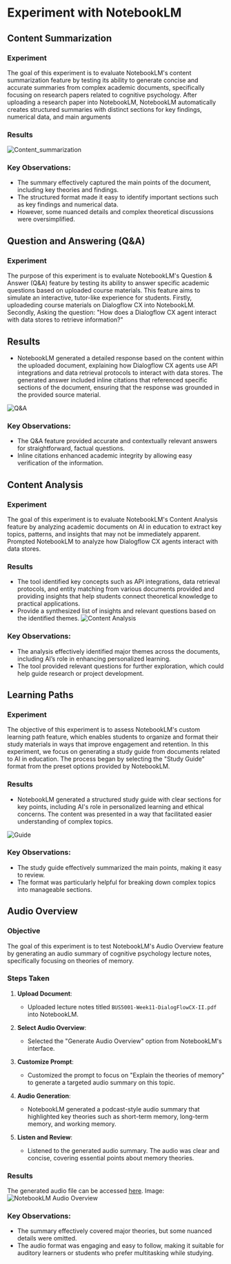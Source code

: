 # Experiment with NotebookLM

## Content Summarization

### Experiment
The goal of this experiment is to evaluate NotebookLM's content summarization feature by testing its ability to generate concise and accurate summaries from complex academic documents, specifically focusing on research papers related to cognitive psychology. After uploading a research paper into NotebookLM, NotebookLM automatically creates structured summaries with distinct sections for key findings, numerical data, and main arguments

### Results

![Content_summarization](https://github.com/AnnNguyen1807/Cloud-Based-Technology-/blob/main/Screenshot%202024-11-10%20181359.png)

### Key Observations:
- The summary effectively captured the main points of the document, including key theories and findings.
- The structured format made it easy to identify important sections such as key findings and numerical data.
- However, some nuanced details and complex theoretical discussions were oversimplified.

## Question and Answering (Q&A) 

### Experiment
The purpose of this experiment is to evaluate NotebookLM's Question & Answer (Q&A) feature by testing its ability to answer specific academic questions based on uploaded course materials. This feature aims to simulate an interactive, tutor-like experience for students. Firstly, uploadeding course materials on Dialogflow CX into NotebookLM.
Secondly, Asking the question: "How does a Dialogflow CX agent interact with data stores to retrieve information?"

## Results

 - NotebookLM generated a detailed response based on the content within the uploaded document, explaining how Dialogflow CX agents use API integrations and data retrieval protocols to interact with data stores. The generated answer included inline citations that referenced specific sections of the document, ensuring that the response was grounded in the provided source material.

![Q&A](https://github.com/AnnNguyen1807/Cloud-Based-Technology-/blob/main/Screenshot%202024-11-10%20183505.png)

### Key Observations:
- The Q&A feature provided accurate and contextually relevant answers for straightforward, factual questions.
- Inline citations enhanced academic integrity by allowing easy verification of the information.

## Content Analysis 

### Experiment
The goal of this experiment is to evaluate NotebookLM's Content Analysis feature by analyzing academic documents on AI in education to extract key topics, patterns, and insights that may not be immediately apparent. Prompted NotebookLM to analyze how Dialogflow CX agents interact with data stores. 

### Results

- The tool identified key concepts such as API integrations, data retrieval protocols, and entity matching from various documents provided and providing insights that help students connect theoretical knowledge to practical applications.
- Provide a synthesized list of insights and relevant questions based on the identified themes.
![Content Analysis](https://github.com/AnnNguyen1807/Cloud-Based-Technology-/blob/main/Screenshot%202024-11-10%20184352.png)

### Key Observations:
- The analysis effectively identified major themes across the documents, including AI’s role in enhancing personalized learning.
- The tool provided relevant questions for further exploration, which could help guide research or project development.

## Learning Paths 

### Experiment
The objective of this experiment is to assess NotebookLM's custom learning path feature, which enables students to organize and format their study materials in ways that improve engagement and retention. In this experiment, we focus on generating a study guide from documents related to AI in education. The process began by selecting the "Study Guide" format from the preset options provided by NotebookLM.

### Results

- NotebookLM generated a structured study guide with clear sections for key points, including AI's role in personalized learning and ethical concerns. The content was presented in a way that facilitated easier understanding of complex topics.

![Guide](https://github.com/AnnNguyen1807/Cloud-Based-Technology-/blob/main/Screenshot%202024-11-10%20184352.png)

### Key Observations:
- The study guide effectively summarized the main points, making it easy to review.
- The format was particularly helpful for breaking down complex topics into manageable sections.
  

## Audio Overview

### Objective
The goal of this experiment is to test NotebookLM's Audio Overview feature by generating an audio summary of cognitive psychology lecture notes, specifically focusing on theories of memory.

### Steps Taken

1. **Upload Document**: 
   - Uploaded lecture notes titled `BUS5001-Week11-DialogFlowCX-II.pdf` into NotebookLM.
   
2. **Select Audio Overview**:
   - Selected the "Generate Audio Overview" option from NotebookLM's interface.
   
3. **Customize Prompt**:
   - Customized the prompt to focus on "Explain the theories of memory" to generate a targeted audio summary on this topic.
   
4. **Audio Generation**:
   - NotebookLM generated a podcast-style audio summary that highlighted key theories such as short-term memory, long-term memory, and working memory.

5. **Listen and Review**:
   - Listened to the generated audio summary. The audio was clear and concise, covering essential points about memory theories.

### Results

The generated audio file can be accessed [here](https://notebooklm.google.com/notebook/12d1e3c7-16f0-46d8-a31d-62aa47b88317/audio).
Image: ![NotebookLM Audio Overview](https://github.com/AnnNguyen1807/Cloud-Based-Technology-/blob/main/Screenshot%202024-11-10%20175957.png)

### Key Observations:
- The summary effectively covered major theories, but some nuanced details were omitted.
- The audio format was engaging and easy to follow, making it suitable for auditory learners or students who prefer multitasking while studying.


